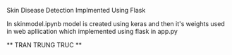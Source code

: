 Skin Disease Detection Implmented Using Flask

In skinmodel.ipynb model is created using keras and then it's weights used in web apllication which implemented using flask in app.py

** TRAN TRUNG TRUC **
